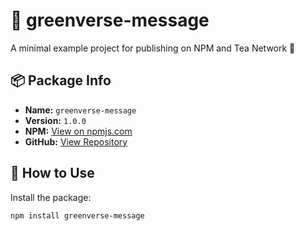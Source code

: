 # 🌱 greenverse-message

A minimal example project for publishing on NPM and Tea Network 🌿

## 📦 Package Info

- **Name:** `greenverse-message`
- **Version:** `1.0.0`
- **NPM:** [View on npmjs.com](https://www.npmjs.com/package/greenverse-message)
- **GitHub:** [View Repository](https://github.com/keyyone/greenverse-message)

## 🧪 How to Use

Install the package:

```bash
npm install greenverse-message
